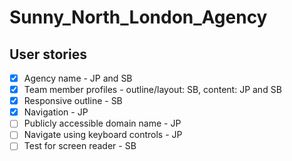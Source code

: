 # Sunny_North_London_Agency

## User stories

- [x] Agency name - JP and SB
- [x] Team member profiles - outline/layout: SB, content: JP and SB
- [x] Responsive outline - SB
- [x] Navigation - JP
- [ ] Publicly accessible domain name - JP
- [ ] Navigate using keyboard controls - JP
- [ ] Test for screen reader - SB
